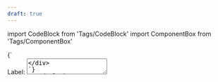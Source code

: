 ```yaml
---
draft: true
---
```


import CodeBlock from 'Tags/CodeBlock'
import ComponentBox from 'Tags/ComponentBox'

<CodeBlock reactLive hideCode caption="Default Textarea">
{`
<div className="dnb-form-group dnb-form-group__position--vertical" >
  <label className="dnb-label" htmlFor="textarea-default">
    Label:
  </label>
  <textarea id="textarea-default" className="dnb-textarea" rows="2" cols="20" defaultValue="Nec litora inceptos vestibulum id interdum donec gravida nostra lacinia bibendum hendrerit porttitor volutpat nam duis nisl scelerisque sapien erat" />
</div>
`}
</CodeBlock>

<CodeBlock reactLive hideCode caption="Disabled Textarea">
{`
<div className="dnb-form-group">
  <label className="dnb-label" htmlFor="vestibulum">
    Label:
  </label>
  <textarea id="vestibulum" className="dnb-textarea" rows="5" cols="33" disabled defaultValue="Nec litora inceptos vestibulum id interdum donec gravida nostra lacinia bibendum hendrerit porttitor volutpat nam duis nisl scelerisque sapien erat" />
</div>
`}
</CodeBlock>

<ComponentBox hideCode caption="Textarea with status message">
{`
<div className="dnb-form-group dnb-form-group__position--vertical">
  <label className="dnb-label" htmlFor="vestibulum">
    Label:
  </label>
  <textarea id="vestibulum" className="dnb-textarea status--error" rows="5" cols="33" defaultValue="Nec litora inceptos vestibulum id interdum donec gravida nostra lacinia bibendum hendrerit porttitor volutpat nam duis nisl scelerisque sapien erat" />
  <FormStatus text="Message to the user" />
</div>
`}
</ComponentBox>

<ComponentBox hideCode>
{`
<div className="dnb-form-group dnb-form-group__position--vertical" >
  <label className="dnb-label" htmlFor="gravida">
    Label:
  </label>
  <textarea id="gravida" className="dnb-textarea" rows="3" cols="33" defaultValue="Nec litora inceptos vestibulum id interdum donec gravida nostra lacinia bibendum hendrerit porttitor volutpat nam duis nisl scelerisque sapien erat" />
  <FormStatus status="info" text="Message to the user" />
</div>
`}
</ComponentBox>
